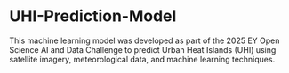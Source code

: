 # UHI-Prediction-Model
This machine learning model was developed as part of the 2025 EY Open Science AI and Data Challenge to predict Urban Heat Islands (UHI) using satellite imagery, meteorological data, and machine learning techniques.
